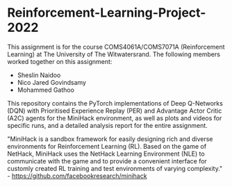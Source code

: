 # Reinforcement-Learning-Project-2022
This assignment is for the course COMS4061A/COMS7071A (Reinforcement Learning) at The University of The Witwatersrand. The following members worked together on this assignment:
- Sheslin Naidoo
- Nico Jared Govindsamy
- Mohammed Gathoo

This repository contains the PyTorch implementations of Deep Q-Networks (DQN) with Prioritised Experience Replay (PER) and Advantage Actor Critic (A2C) agents for the MiniHack environment, as well as plots and videos for specific runs, and a detailed analysis report for the entire assignment. 

"MiniHack is a sandbox framework for easily designing rich and diverse environments for Reinforcement Learning (RL). Based on the game of NetHack, MiniHack uses the NetHack Learning Environment (NLE) to communicate with the game and to provide a convenient interface for customly created RL training and test environments of varying complexity." - https://github.com/facebookresearch/minihack
